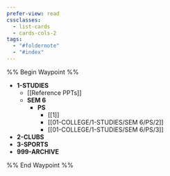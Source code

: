 ```yaml
---
prefer-view: read
cssclasses:
  - list-cards
  - cards-cols-2
tags:
  - "#foldernote"
  - "#index"
---
```


%% Begin Waypoint %%
- **1-STUDIES**
	- [[Reference PPTs]]
	- **SEM 6**
		- **PS**
			- [[1]]
			- [[01-COLLEGE/1-STUDIES/SEM 6/PS/2]]
			- [[01-COLLEGE/1-STUDIES/SEM 6/PS/3]]
- **2-CLUBS**
- **3-SPORTS**
- **999-ARCHIVE**

%% End Waypoint %%
